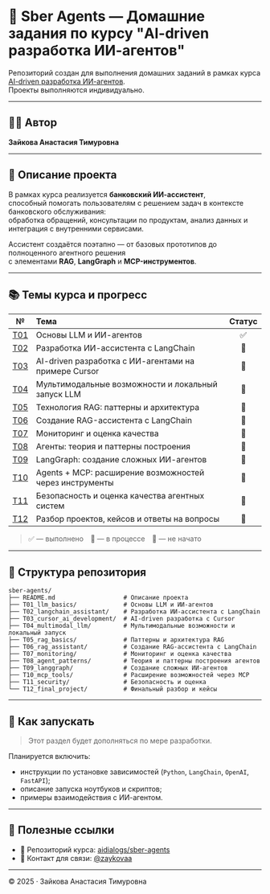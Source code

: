 # 🧠 Sber Agents — Домашние задания по курсу "AI-driven разработка ИИ-агентов"

Репозиторий создан для выполнения домашних заданий в рамках курса  
[AI-driven разработка ИИ-агентов](https://github.com/aidialogs/sber-agents).  
Проекты выполняются индивидуально.

---

## 👩‍💻 Автор

**Зайкова Анастасия Тимуровна**

---

## 💬 Описание проекта

В рамках курса реализуется **банковский ИИ-ассистент**,  
способный помогать пользователям с решением задач в контексте банковского обслуживания:  
обработка обращений, консультации по продуктам, анализ данных и интеграция с внутренними сервисами.  

Ассистент создаётся поэтапно — от базовых прототипов до полноценного агентного решения  
с элементами **RAG**, **LangGraph** и **MCP-инструментов**.

---

## 📚 Темы курса и прогресс

| №  | Тема | Статус |
|:--:|:-----|:------:|
| [T01](./T01_llm_basics) | Основы LLM и ИИ-агентов | ✅ |
| [T02](./T02_langchain_assistant) | Разработка ИИ-ассистента с LangChain | 🔲 |
| [T03](./T03_cursor_ai_development) | AI-driven разработка с ИИ-агентами на примере Cursor | 🔲 |
| [T04](./T04_multimodal_llm) | Мультимодальные возможности и локальный запуск LLM | 🔲 |
| [T05](./T05_rag_basics) | Технология RAG: паттерны и архитектура | 🔲 |
| [T06](./T06_rag_assistant) | Создание RAG-ассистента с LangChain | 🔲 |
| [T07](./T07_monitoring) | Мониторинг и оценка качества | 🔲 |
| [T08](./T08_agent_patterns) | Агенты: теория и паттерны построения | 🔲 |
| [T09](./T09_langgraph) | LangGraph: создание сложных ИИ-агентов | 🔲 |
| [T10](./T10_mcp_tools) | Agents + MCP: расширение возможностей через инструменты | 🔲 |
| [T11](./T11_security) | Безопасность и оценка качества агентных систем | 🔲 |
| [T12](./T12_final_project) | Разбор проектов, кейсов и ответы на вопросы | 🔲 |

> ✅ — выполнено 🔄 — в процессе 🔲 — не начато

---

## 📁 Структура репозитория

```
sber-agents/
├── README.md                   # Описание проекта
├── T01_llm_basics/             # Основы LLM и ИИ-агентов
├── T02_langchain_assistant/    # Разработка ИИ-ассистента с LangChain
├── T03_cursor_ai_development/  # AI-driven разработка с Cursor
├── T04_multimodal_llm/         # Мультимодальные возможности и локальный запуск
├── T05_rag_basics/             # Паттерны и архитектура RAG
├── T06_rag_assistant/          # Создание RAG-ассистента с LangChain
├── T07_monitoring/             # Мониторинг и оценка качества
├── T08_agent_patterns/         # Теория и паттерны построения агентов
├── T09_langgraph/              # Создание сложных ИИ-агентов
├── T10_mcp_tools/              # Расширение возможностей через MCP
├── T11_security/               # Безопасность и оценка
└── T12_final_project/          # Финальный разбор и кейсы
```

---

## 🚀 Как запускать

> Этот раздел будет дополняться по мере разработки.

Планируется включить:
- инструкции по установке зависимостей (`Python`, `LangChain`, `OpenAI`, `FastAPI`);
- описание запуска ноутбуков и скриптов;
- примеры взаимодействия с ИИ-агентом.

---

## 🔗 Полезные ссылки

- 📘 Репозиторий курса: [aidialogs/sber-agents](https://github.com/aidialogs/sber-agents)
- 💬 Контакт для связи: [@zaykovaa](https://github.com/zaykovaa)

---

© 2025 · Зайкова Анастасия Тимуровна
